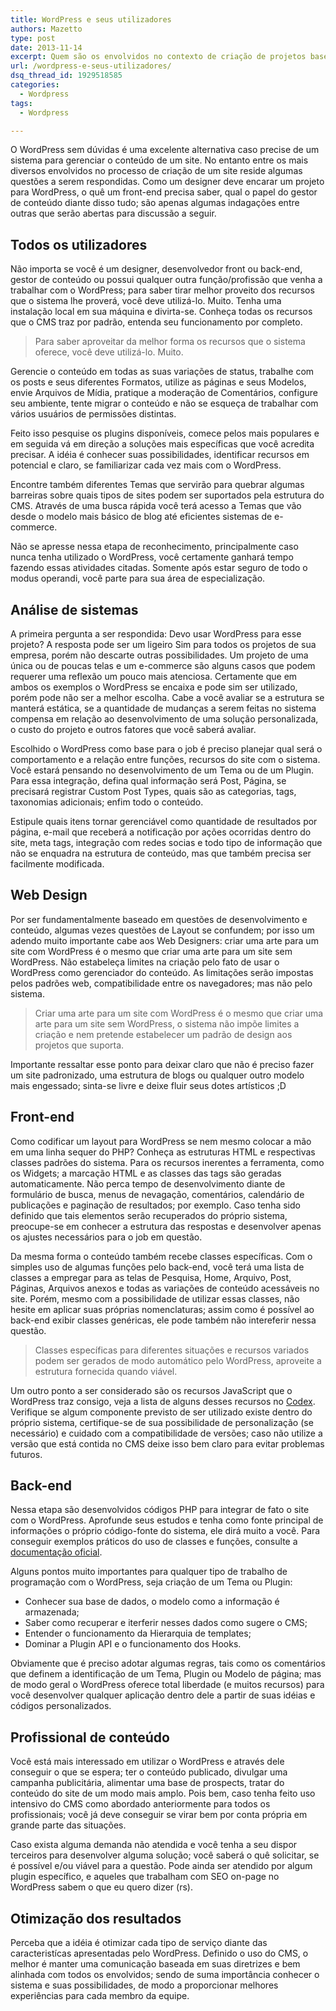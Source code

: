 ```yaml
---
title: WordPress e seus utilizadores
authors: Mazetto
type: post
date: 2013-11-14
excerpt: Quem são os envolvidos no contexto de criação de projetos baseados em WordPress? Como diferentes profissões podem usar e tirar proveito do CMS?
url: /wordpress-e-seus-utilizadores/
dsq_thread_id: 1929518585
categories:
  - Wordpress
tags:
  - Wordpress

---
```

O WordPress sem dúvidas é uma excelente alternativa caso precise de um sistema para gerenciar o conteúdo de um site. No entanto entre os mais diversos envolvidos no processo de criação de um site reside algumas questões a serem respondidas. Como um designer deve encarar um projeto para WordPress, o quê um front-end precisa saber, qual o papel do gestor de conteúdo diante disso tudo; são apenas algumas indagações entre outras que serão abertas para discussão a seguir.

## Todos os utilizadores

Não importa se você é um designer, desenvolvedor front ou back-end, gestor de conteúdo ou possui qualquer outra função/profissão que venha a trabalhar com o WordPress; para saber tirar melhor proveito dos recursos que o sistema lhe proverá, você deve utilizá-lo. Muito. Tenha uma instalação local em sua máquina e divirta-se. Conheça todas os recursos que o CMS traz por padrão, entenda seu funcionamento por completo.

> Para saber aproveitar da melhor forma os recursos que o sistema oferece, você deve utilizá-lo. Muito.

Gerencie o conteúdo em todas as suas variações de status, trabalhe com os posts e seus diferentes Formatos, utilize as páginas e seus Modelos, envie Arquivos de Mídia, pratique a moderação de Comentários, configure seu ambiente, tente migrar o conteúdo e não se esqueça de trabalhar com vários usuários de permissões distintas.

Feito isso pesquise os plugins disponíveis, comece pelos mais populares e em seguida vá em direção a soluções mais específicas que você acredita precisar. A idéia é conhecer suas possibilidades, identificar recursos em potencial e claro, se familiarizar cada vez mais com o WordPress.

Encontre também diferentes Temas que servirão para quebrar algumas barreiras sobre quais tipos de sites podem ser suportados pela estrutura do CMS. Através de uma busca rápida você terá acesso a Temas que vão desde o modelo mais básico de blog até eficientes sistemas de e-commerce.

Não se apresse nessa etapa de reconhecimento, principalmente caso nunca tenha utilizado o WordPress, você certamente ganhará tempo fazendo essas atividades citadas. Somente após estar seguro de todo o modus operandi, você parte para sua área de especialização.

## Análise de sistemas

A primeira pergunta a ser respondida: Devo usar WordPress para esse projeto? A resposta pode ser um ligeiro Sim para todos os projetos de sua empresa, porém não descarte outras possibilidades. Um projeto de uma única ou de poucas telas e um e-commerce são alguns casos que podem requerer uma reflexão um pouco mais atenciosa. Certamente que em ambos os exemplos o WordPress se encaixa e pode sim ser utilizado, porém pode não ser a melhor escolha. Cabe a você avaliar se a estrutura se manterá estática, se a quantidade de mudanças a serem feitas no sistema compensa em relação ao desenvolvimento de uma solução personalizada, o custo do projeto e outros fatores que você saberá avaliar.

Escolhido o WordPress como base para o job é preciso planejar qual será o comportamento e a relação entre funções, recursos do site com o sistema. Você estará pensando no desenvolvimento de um Tema ou de um Plugin. Para essa integração, defina qual informação será Post, Página, se precisará registrar Custom Post Types, quais são as categorias, tags, taxonomias adicionais; enfim todo o conteúdo.

Estipule quais itens tornar gerenciável como quantidade de resultados por página, e-mail que receberá a notificação por ações ocorridas dentro do site, meta tags, integração com redes socias e todo tipo de informação que não se enquadra na estrutura de conteúdo, mas que também precisa ser facilmente modificada.

## Web Design

Por ser fundamentalmente baseado em questões de desenvolvimento e conteúdo, algumas vezes questões de Layout se confundem; por isso um adendo muito importante cabe aos Web Designers: criar uma arte para um site com WordPress é o mesmo que criar uma arte para um site sem WordPress. Não estabeleça limites na criação pelo fato de usar o WordPress como gerenciador do conteúdo. As limitações serão impostas pelos padrões web, compatibilidade entre os navegadores; mas não pelo sistema.

> Criar uma arte para um site com WordPress é o mesmo que criar uma arte para um site sem WordPress, o sistema não impõe limites a criação e nem pretende estabelecer um padrão de design aos projetos que suporta.

Importante ressaltar esse ponto para deixar claro que não é preciso fazer um site padronizado, uma estrutura de blogs ou qualquer outro modelo mais engessado; sinta-se livre e deixe fluir seus dotes artísticos ;D

## Front-end

Como codificar um layout para WordPress se nem mesmo colocar a mão em uma linha sequer do PHP? Conheça as estruturas HTML e respectivas classes padrões do sistema. Para os recursos inerentes a ferramenta, como os Widgets; a marcação HTML e as classes das tags são geradas automaticamente. Não perca tempo de desenvolvimento diante de formulário de busca, menus de nevagação, comentários, calendário de publicações e paginação de resultados; por exemplo. Caso tenha sido definido que tais elementos serão recuperados do próprio sistema, preocupe-se em conhecer a estrutura das respostas e desenvolver apenas os ajustes necessários para o job em questão.

Da mesma forma o conteúdo também recebe classes específicas. Com o simples uso de algumas funções pelo back-end, você terá uma lista de classes a empregar para as telas de Pesquisa, Home, Arquivo, Post, Páginas, Arquivos anexos e todas as variações de conteúdo acessáveis no site. Porém, mesmo com a possibilidade de utilizar essas classes, não hesite em aplicar suas próprias nomenclaturas; assim como é possível ao back-end exibir classes genéricas, ele pode também não intereferir nessa questão.

> Classes específicas para diferentes situações e recursos variados podem ser gerados de modo automático pelo WordPress, aproveite a estrutura fornecida quando viável.

Um outro ponto a ser considerado são os recursos JavaScript que o WordPress traz consigo, veja a lista de alguns desses recursos no [Codex][1]. Verifique se algum componente previsto de ser utilizado existe dentro do próprio sistema, certifique-se de sua possibilidade de personalização (se necessário) e cuidado com a compatibilidade de versões; caso não utilize a versão que está contida no CMS deixe isso bem claro para evitar problemas futuros.

## Back-end

Nessa etapa são desenvolvidos códigos PHP para integrar de fato o site com o WordPress. Aprofunde seus estudos e tenha como fonte principal de informações o próprio código-fonte do sistema, ele dirá muito a você. Para conseguir exemplos práticos do uso de classes e funções, consulte a [documentação oficial][2].

Alguns pontos muito importantes para qualquer tipo de trabalho de programação com o WordPress, seja criação de um Tema ou Plugin:

  * Conhecer sua base de dados, o modelo como a informação é armazenada;
  * Saber como recuperar e iterferir nesses dados como sugere o CMS;
  * Entender o funcionamento da Hierarquia de templates;
  * Dominar a Plugin API e o funcionamento dos Hooks.

Obviamente que é preciso adotar algumas regras, tais como os comentários que definem a identificação de um Tema, Plugin ou Modelo de página; mas de modo geral o WordPress oferece total liberdade (e muitos recursos) para você desenvolver qualquer aplicação dentro dele a partir de suas idéias e códigos personalizados.

## Profissional de conteúdo

Você está mais interessado em utilizar o WordPress e através dele conseguir o que se espera; ter o conteúdo publicado, divulgar uma campanha publicitária, alimentar uma base de prospects, tratar do conteúdo do site de um modo mais amplo. Pois bem, caso tenha feito uso intensivo do CMS como abordado anteriormente para todos os profissionais; você já deve conseguir se virar bem por conta própria em grande parte das situações.

Caso exista alguma demanda não atendida e você tenha a seu dispor terceiros para desenvolver alguma solução; você saberá o quê solicitar, se é possível e/ou viável para a questão. Pode ainda ser atendido por algum plugin específico, e aqueles que trabalham com SEO on-page no WordPress sabem o que eu quero dizer (rs).

## Otimização dos resultados

Perceba que a idéia é otimizar cada tipo de serviço diante das caracteristícas apresentadas pelo WordPress. Definido o uso do CMS, o melhor é manter uma comunicação baseada em suas diretrizes e bem alinhada com todos os envolvidos; sendo de suma importância conhecer o sistema e suas possibilidades, de modo a proporcionar melhores experiências para cada membro da equipe.

 [1]: https://codex.wordpress.org/Function_Reference/wp_enqueue_script#Default_Scripts_Included_and_Registered_by_WordPress%20
 [2]: https://codex.wordpress.org/
